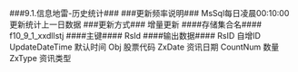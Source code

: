 ###9.1.信息地雷-历史统计###
###更新频率说明###
MsSql每日凌晨00:10:00更新统计上一日数据
###更新方式###
增量更新
####存储集合名####
f10_9_1_xxdllstj
####主键####
RsId
####输出数据####
      RsID				自增ID
	  UpdateDateTime	默认时间
	  Obj				股票代码
	  ZxDate            资讯日期
	  CountNum         数量
	  ZxType            资讯类型